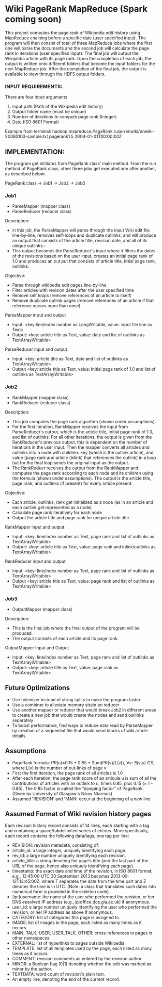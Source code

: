 # Wiki PageRank MapReduce (Spark coming soon)

This project computes the page rank of Wikipedia edit history using MapReduce chaining before a specific date (user specified input).
The program will then consist of total of three MapReduce jobs where the first one will parse the documents and the second job will calculate the page rank in iterations (user specified input). The final job will output the Wikipedia article with its page rank. Upon the completion of each job, the output is written onto different folders that become the input folders for the next MapReduce job. After the completion of the final job, the output is available to view through the HDFS output folders.

### INPUT REQUIREMENTS:
There are four input arguments 
1. Input path (Path of the Wikipedia edit history)
2. Output folder name (must be unique)
3. Number of iterations to compute page rank (Integer)
4. Date (ISO 8601 Format)

Example from terminal: hadoop mapreduce.PageRank /user/enwiki/enwiki-20080103-sample.txt pagerank1 5 2004-01-01T00:00:00Z

## IMPLEMENTATION:

The program get intitiates from PageRank class' main method. From the run method of PageRank class, other three jobs get executed one after another, as described below:

PageRank.class -> Job1 -> Job2 -> Job3

### Job1 
- ParseMapper (mapper class)
- ParseReducer (reducer class)

Description:
- In this job, the ParseMapper will parse through the input Wiki edit file line-by-line, removes self-loops and duplicate outlinks, and will produce an output that consists of the article title, revision date, and all of its unique outlinks.- 
- This output becomes the ParseReducer's input where it filters the dates of the revisions based on the user input, creates an initial page rank of 1.0 and produces an out put that consists of article title, intial page rank, outlinks.

Objective:
- Parse through wikipedia edit pages line-by-line
- Filter articles with revision dates after the user specified time
- Remove self loops (remove references of an article to itself)
- Remove duplicate outlink pages (remove references of an article if that reference occurs more than once)

ParseMapper input and output
- Input: <key:line/index number as LongWritable, value: input file line as Text>
- Output: <key: article title as Text, value: date and list of outlinks as TextArrayWritable>

ParseReducer input and output
- Input: <key: article title as Text, date and list of outlinks as TextArrayWritable>
- Output <key: article title as Text, value: initial page rank of 1.0 and list of outlinks as TextArrayWritable>

### Job2
- RankMapper (mapper class)
- RankReducer (reducer class)

Description:
- This job computes the page rank algorithm (shown under assumptions). 
- For the first iteration, RankMapper receives the input from ParseReducer's output, which is the article title, initial page rank of 1.0, and list of outlinks. For all other iterations, the output is given from the RankReducer's previous output, this is dependent on the number of iterations in the user input. Then the mapper converts all articles and outlinks into a node with children: key (which is the outlink article), and value (page rank and article (inlink) that references the outlink) in a loop but for the final loop sends the original input as the output. 
- The RankReduer receives the output from the RankMapper and computes the page rank according to each node and its children using the formula (shown under assumptions). The output is the article title, page rank, and outlinks (if present) for every article present.

Objective:
- Each article, outlinks, rank get initialized as a node (as in an article and each outlink get represented as a node)
- Calculate page rank iteratively for each node
- Output the article title and page rank for unique article title.

RankMapper input and output
- Input: <key: line/index number as Text, page rank and list of outlinks as TextArrayWritable>
- Output: <key: article title as Text, value: page rank and inlink/outlinks as TextArrayWritable>

RankReducer input and output
- Input: <key: line/index number as Text, page rank and list of outlinks as TextArrayWritable>
- Output <key: article title as Text, value: page rank and list of outlinks as TextArrayWritable>

### Job3
- OutputMapper (mapper class)

Description:
- This is the final job where the final output of the program will be produced. 
- The output consists of each article and its page rank.

OutputMapper Input and Output
- Input: <key: line/index number as Text, page rank and list of outlinks as TextArrayWritable>
- Output: <key: article title as Text, value: page rank as TextArrayWritable>


## Future Optimizations
- Use tokenizer instead of string splits to make the program faster
- Use a combiner to alleviate memory strain on reducer
- Use another mapper or reducer that would break Job2 in different areas to create a new job that would create the nodes and send outlinks seperately
- To boost performance, find ways to reduce data read by ParseMapper by creation of a sequential file that would send blocks of wiki article details.

## Assumptions

- PageRank formula: PR(u)=0.15 + 0.85 * Sum(PR(v)/L(v)), ∀v: ∃(v,u) ∈S, where L(v) is the number of out-links of page v
- First the first iteration, the page rank of all articles is 1.0
- After each iteration, the page rank score of an articule u  is sum of all the contributions of articles with an outlink to u, times 0.85, plus 0.15 (= 1 - 0.85). The 0.85 factor is called the “damping factor” of PageRank. (Given by University of Glasgow's Nikos Ntarmos)
- Assumed 'REVISION' and 'MAIN' occur at the beginning of a new line

## Assumed Format of Wiki revision history pages

Each revision history record consists of 14 lines, each starting with a tag and containing a space/tabdelimited series of entries. More specifically, each record contains the following data/tags, one tag
per line:
- REVISION: revision metadata, consisting of:
- article_id: a large integer, uniquely identifying each page.
- rev_id: a large number uniquely identifying each revision.
- article_title: a string denoting the page’s title (and the last part of the URL of the
page, hence also uniquely identifying each page).
- timestamp: the exact date and time of the revision, in ISO 8601 format; e.g., 13:45:00
UTC 30 September 2013 becomes 2013-09-12T13:45:00Z, where T separates the
date from the time part and Z denotes the time is in UTC. (Note: a class that translates
such dates into numerical form is provided in the skeleton code).
- [ip:]username: the name of the user who performed the revision, or her DNS-resolved
IP address (e.g., ip:office.dcs.gla.ac.uk) if anonymous.
- user_id: a large number uniquely identifying the user who performed the revision, or
her IP address as above if anonymous.
- CATEGORY: list of categories this page is assigned to.
- IMAGE: list of images in the page, each listed as many times as it occurs.
- MAIN, TALK, USER, USER_TALK, OTHER: cross-references to pages in other namespaces.
- EXTERNAL: list of hyperlinks to pages outside Wikipedia.
- TEMPLATE: list of all templates used by the page, each listed as many times as it occurs.
- COMMENT: revision comments as entered by the revision author.
- MINOR: a Boolean flag (0|1) denoting whether the edit was marked as minor by the author.
- TEXTDATA: word count of revision's plain text.
- An empty line, denoting the end of the current record. 


